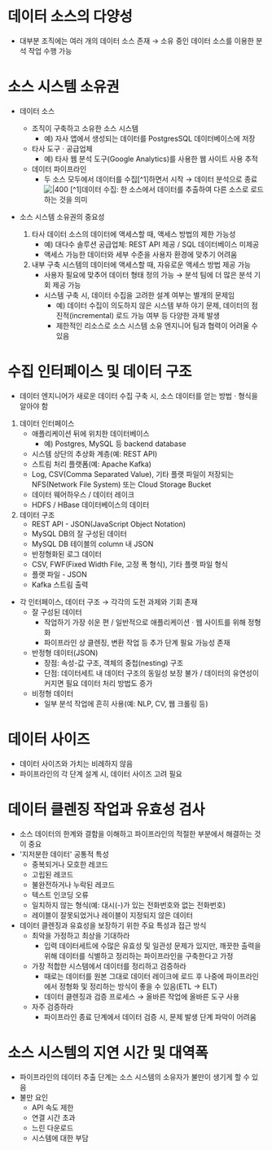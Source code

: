 # 데이터 소스의 다양성
 
 - 대부분 조직에는 여러 개의 데이터 소스 존재
   → 소유 중인 데이터 소스를 이용한 분석 작업 수행 가능

# 소스 시스템 소유권
 
 - 데이터 소스
	 - 조직이 구축하고 소유한 소스 시스템
		 - 예) 자사 앱에서 생성되는 데이터를 PostgresSQL 데이터베이스에 저장
	 - 타사 도구 · 공급업체
		 - 예) 타사 웹 분석 도구(Google Analytics)를 사용한 웹 사이트 사용 추적
	 - 데이터 파이프라인
		 - 두 소스 모두에서 데이터를 수집[^1]하면서 시작 
		   → 데이터 분석으로 종료
		![|400](https://i.imgur.com/pjUKNkq.png)
	[^1]데이터 수집: 한 소스에서 데이터를 추출하여 다른 소스로 로드하는 것을 의미

- 소스 시스템 소유권의 중요성
	1. 타사 데이터 소스의 데이터에 액세스할 때, 액세스 방법의 제한 가능성
		- 예) 대다수 솔루션 공급업체: REST API 제공 / SQL 데이터베이스 미제공
		- 액세스 가능한 데이터와 세부 수준을 사용자 환경에 맞추기 어려움
	2. 내부 구축 시스템의 데이터에 액세스할 때, 자유로운 액세스 방법 제공 가능
		- 사용자 필요에 맞추어 데이터 형태 정의 가능
		  → 분석 팀에 더 많은 분석 기회 제공 가능
		- 시스템 구축 시, 데이터 수집을 고려한 설계 여부는 별개의 문제임
			- 예) 데이터 수집이 의도하지 않은 시스템 부하 야기 문제, 데이터의 점진적(incremental) 로드 가능 여부 등 다양한 과제 발생
			- 제한적인 리소스로 소스 시스템 소유 엔지니어 팀과 협력이 어려울 수 있음
# 수집 인터페이스 및 데이터 구조
- 데이터 엔지니어가 새로운 데이터 수집 구축 시, 
  소스 데이터를 얻는 방법 · 형식을 알아야 함
1. 데이터 인터페이스
	- 애플리케이션 뒤에 위치한 데이터베이스
		- 예) Postgres, MySQL 등 backend database
	- 시스템 상단의 추상화 계층(예: REST API)
	- 스트림 처리 플랫폼(예: Apache Kafka)
	- Log, CSV(Comma Separated Value), 기타 플랫 파일이 저장되는 
	  NFS(Network File System) 또는 Cloud Storage Bucket
	- 데이터 웨어하우스 / 데이터 레이크
	- HDFS / HBase 데이터베이스의 데이터
2. 데이터 구조
	- REST API - JSON(JavaScript Object Notation)
	- MySQL DB의 잘 구성된 데이터
	- MySQL DB 테이블의 column 내 JSON
	- 반정형화된 로그 데이터
	- CSV, FWF(Fixed Width File, 고정 폭 형식), 기타 플랫 파일 형식
	- 플랫 파일 - JSON
	- Kafka 스트림 출력
- 각 인터페이스, 데이터 구조
  → 각각의 도전 과제와 기회 존재
	- 잘 구성된 데이터
		- 작업하기 가장 쉬운 편 / 일반적으로 애플리케이션 · 웹 사이트를 위해 정형화
		- 파이프라인 상 클렌징, 변환 작업 등 추가 단계 필요 가능성 존재
	- 반정형 데이터(JSON)
		- 장점: 속성-값 구조, 객체의 중첩(nesting) 구조
		- 단점: 데이터세트 내 데이터 구조의 동일성 보장 불가 / 데이터의 유연성이 커지면 필요 데이터 처리 방법도 증가
	- 비정형 데이터
		- 일부 분석 작업에 흔히 사용(예: NLP, CV, 웹 크롤링 등)
# 데이터 사이즈
 - 데이터 사이즈와 가치는 비례하지 않음
 - 파이프라인의 각 단계 설계 시, 데이터 사이즈 고려 필요
# 데이터 클렌징 작업과 유효성 검사
- 소스 데이터의 한계와 결함을 이해하고 파이프라인의 적절한 부분에서 해결하는 것이 중요
- '지저분한 데이터' 공통적 특성
	- 중복되거나 모호한 레코드
	- 고립된 레코드
	- 불완전하거나 누락된 레코드
	- 텍스트 인코딩 오류
	- 일치하지 않는 형식(예: 대시(-)가 있는 전화번호와 없는 전화번호)
	- 레이블이 잘못되었거나 레이블이 지정되지 않은 데이터
- 데이터 클렌징과 유효성을 보장하기 위한 주요 특성과 접근 방식
	- 최악을 가정하고 최상을 기대하라
		- 입력 데이터세트에 수많은 유효성 및 일관성 문제가 있지만,
		  깨끗한 출력을 위해 데이터를 식별하고 정리하는 파이프라인을 구축한다고 가정
	- 가장 적합한 시스템에서 데이터를 정리하고 검증하라
		- 때로는 데이터를 원본 그대로 데이터 레이크에 로드 후 나중에 파이프라인에서 정형화 및 정리하는 방식이 좋을 수 있음(ETL → ELT)
		- 데이터 클렌징과 검증 프로세스 → 올바른 작업에 올바른 도구 사용
	- 자주 검증하라
		- 파이프라인 종료 단계에서 데이터 검증 시, 문제 발생 단계 파악이 어려움
# 소스 시스템의 지연 시간 및 대역폭
- 파이프라인의 데이터 추출 단계는 소스 시스템의 소유자가 불만이 생기게 할 수 있음
- 불만 요인
	- API 속도 제한
	- 연결 시간 초과
	- 느린 다운로드
	- 시스템에 대한 부담